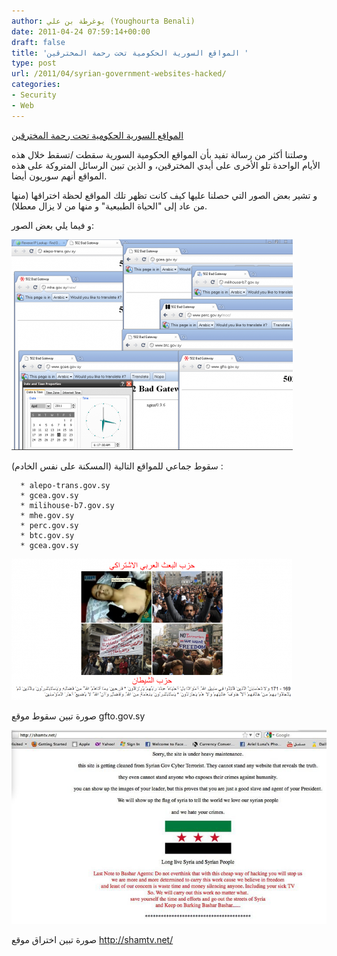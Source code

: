 ```yaml
---
author: يوغرطة بن علي (Youghourta Benali)
date: 2011-04-24 07:59:14+00:00
draft: false
title: 'المواقع السورية الحكومية تحت رحمة المخترقين '
type: post
url: /2011/04/syrian-government-websites-hacked/
categories:
- Security
- Web
---
```


[المواقع السورية الحكومية تحت رحمة المخترقين](https://www.it-scoop.com/2011/04/syrian-government-websites-hacked/)


وصلتنا أكثر من رسالة تفيد بأن المواقع الحكومية السورية سقطت /تسقط خلال هذه الأيام الواحدة تلو الأخرى على أيدي المخترقين، و الذين تبين الرسائل المتروكة على هذه المواقع أنهم سوريون أيضا.

و تشير بعض الصور التي حصلنا عليها كيف كانت تظهر تلك المواقع لحظة اختراقها (منها من عاد إلى "الحياة الطبيعية" و منها من لا يزال معطلا).

و فيما يلي بعض الصور:

[![](ddosed.png)
](https://www.it-scoop.com/2011/04/syrian-government-websites-hacked/)

سقوط جماعي للمواقع التالية (المسكنة على نفس الخادم) :



	  * alepo-trans.gov.sy
	  * gcea.gov.sy
	  * milihouse-b7.gov.sy
	  * mhe.gov.sy
	  * perc.gov.sy
	  * btc.gov.sy
	  * gcea.gov.sy

[![](GFTO.png)
](https://www.it-scoop.com/2011/04/syrian-government-websites-hacked/)

صورة تبين سقوط موقع gfto.gov.sy



[![](ShameTV.jpg)
](https://www.it-scoop.com/2011/04/syrian-government-websites-hacked/)

صورة تبين اختراق موقع http://shamtv.net/


